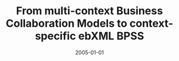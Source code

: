 ---
abstract: ''
authors:
- Birgit Hofreiter
- Christian Huemer
date: '2005-01-01'
featured: false
links:
- name: Publik
  url: https://publik.tuwien.ac.at/showentry.php?ID=203819&lang=2
publication: 'Talk: IEEE International Conference on e-Technology, e-Commerce and
  e-Services: (EEE05), Hongkong, China; 2005; in: "IEEE International Conference on
  e-Technology, e-Commerce and e-Services: (EEE05)", (2005)'
publication_types:
- '1'
publishDate: '2005-01-01'
title: From multi-context Business Collaboration Models to context-specific ebXML
  BPSS
url_pdf: ''
---